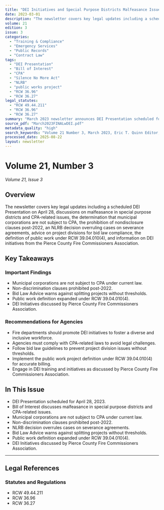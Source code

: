 ```yaml
---
title: "DEI Initiatives and Special Purpose Districts Malfeasance Issues"
date: 2023-03-01
description: "The newsletter covers key legal updates including a scheduled DEI Presentation on April 28, discussions on malfeasance in special purpose districts and CPA-related issues, the determination that municipal corporations are not subject to CPA, the prohibition of nondisclosure clauses post-2022, an NLRB decision overruling cases on severance agreements, advice on project divisions for bid law compliance, the definition of public work under RCW 39.04.010(4), and information on DEI initiatives from the Pierce County Fire Commissioners Association."
volume: 21
edition: 3
issue: 3
categories:
  - "Training & Compliance"
  - "Emergency Services"
  - "Public Records"
  - "Contract Law"
tags:
  - "DEI Presentation"
  - "Bill of Interest"
  - "CPA"
  - "Silence No More Act"
  - "NLRB"
  - "public works project"
  - "RCW 36.96"
  - "RCW 36.27"
legal_statutes:
  - "RCW 49.44.211"
  - "RCW 36.96"
  - "RCW 36.27"
summary: "March 2023 newsletter announces DEI Presentation scheduled for April 28, examines malfeasance in special purpose districts and CPA-related legal issues, establishes that municipal corporations are not subject to CPA under current law, reviews Silence No More Act prohibiting nondisclosure clauses post-2022 under RCW 49.44.211, analyzes NLRB decision overruling severance agreement cases, provides bid law compliance guidance under RCW 36.96 and RCW 36.27, and discusses Pierce County Fire Commissioners Association DEI initiatives."
source_pdf: "March2023FINALwDEI.pdf"
metadata_quality: "high"
search_keywords: "Volume 21 Number 3, March 2023, Eric T. Quinn Editor, Firehouse Lawyer, DEI Presentation, malfeasance special purpose districts, CPA issues, Silence No More Act, NLRB decision, state auditor attorney general"
processed_date: 2025-08-22
layout: newsletter
---
```


# Volume 21, Number 3

*Volume 21, Issue 3*

## Overview

The newsletter covers key legal updates including a scheduled DEI Presentation on April 28, discussions on malfeasance in special purpose districts and CPA-related issues, the determination that municipal corporations are not subject to CPA, the prohibition of nondisclosure clauses post-2022, an NLRB decision overruling cases on severance agreements, advice on project divisions for bid law compliance, the definition of public work under RCW 39.04.010(4), and information on DEI initiatives from the Pierce County Fire Commissioners Association.

## Key Takeaways

### Important Findings

- Municipal corporations are not subject to CPA under current law.
- Non-discrimination clauses prohibited post-2022.
- Bid Law Advice warns against splitting projects without thresholds.
- Public work definition expanded under RCW 39.04.010(4).
- DEI Initiatives discussed by Pierce County Fire Commissioners Association.

### Recommendations for Agencies

- Fire departments should promote DEI initiatives to foster a diverse and inclusive workforce.
- Agencies must comply with CPA-related laws to avoid legal challenges.
- Follow bid law guidelines to prevent project division issues without thresholds.
- Implement the public work project definition under RCW 39.04.010(4) for accurate billing.
- Engage in DEI training and initiatives as discussed by Pierce County Fire Commissioners Association.

## In This Issue

- DEI Presentation scheduled for April 28, 2023.
- Bill of Interest discusses malfeasance in special purpose districts and CPA-related issues.
- Municipal corporations are not subject to CPA under current law.
- Non-discrimination clauses prohibited post-2022.
- NLRB decision overrules cases on severance agreements.
- Bid Law Advice warns against splitting projects without thresholds.
- Public work definition expanded under RCW 39.04.010(4).
- DEI Initiatives discussed by Pierce County Fire Commissioners Association.

---

## Legal References

### Statutes and Regulations

- RCW 49.44.211
- RCW 36.96
- RCW 36.27

